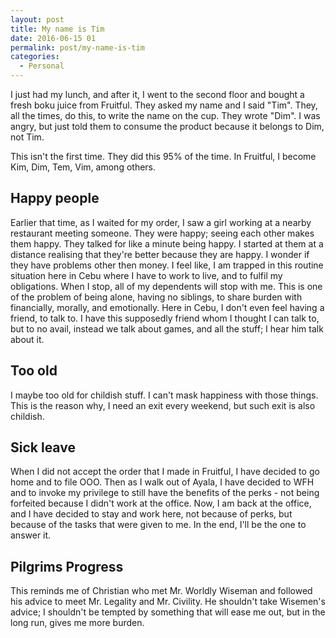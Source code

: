 ```yaml
---
layout: post
title: My name is Tim
date: 2016-06-15 01
permalink: post/my-name-is-tim
categories:
  - Personal
---
```


I just had my lunch, and after it, I went to the second floor and bought a fresh boku juice from Fruitful.  They asked my name and I said "Tim".  They, all the times, do this, to write the name on the cup.  They wrote "Dim".  I was angry, but just told them to consume the product because it belongs to Dim, not Tim.

This isn't the first time.  They did this 95% of the time.  In Fruitful, I become Kim, Dim, Tem, Vim, among others.

## Happy people
Earlier that time, as I waited for my order, I saw a girl working at a nearby restaurant meeting someone.  They were happy; seeing each other makes them happy.  They talked for like a minute being happy.  I started at them at a distance realising that they're better because they are happy.  I wonder if they have problems other then money.  I feel like, I am trapped in this routine situation here in Cebu where I have to work to live, and to fulfil my obligations.  When I stop, all of my dependents will stop with me.  This is one of the problem of being alone, having no siblings, to share burden with financially, morally, and emotionally.  Here in Cebu, I don't even feel having a friend, to talk to.  I have this supposedly friend whom I thought I can talk to, but to no avail, instead we talk about games, and all the stuff; I hear him talk about it.

## Too old
I maybe too old for childish stuff.  I can't mask happiness with those things.  This is the reason why, I need an exit every weekend, but such exit is also childish.

## Sick leave
When I did not accept the order that I made in Fruitful, I have decided to go home and to file OOO.  Then as I walk out of Ayala, I have decided to WFH and to invoke my privilege to still have the benefits of the perks - not being forfeited because I didn't work at the office.  Now, I am back at the office, and I have decided to stay and work here, not because of perks, but because of the tasks that were given to me.  In the end, I'll be the one to answer it.

## Pilgrims Progress
This reminds me of Christian who met Mr. Worldly Wiseman and followed his advice to meet Mr. Legality and Mr. Civility.  He shouldn't take Wisemen's advice; I shouldn't be tempted by something that will ease me out, but in the long run, gives me more burden.
